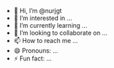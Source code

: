 - 👋 Hi, I’m @nurjgt
- 👀 I’m interested in ...
- 🌱 I’m currently learning ...
- 💞️ I’m looking to collaborate on ...
- 📫 How to reach me ...
- 😄 Pronouns: ...
- ⚡ Fun fact: ...

<!---
nurjgt/nurjgt is a ✨ special ✨ repository because its `README.md` (this file) appears on your GitHub profile.
You can click the Preview link to take a look at your changes.
--->
